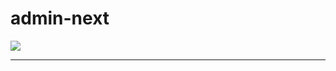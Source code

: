 # admin-next

[![](https://img.shields.io/travis/dhhb/admin-next.svg?style=flat-square)](https://travis-ci.org/dhhb/admin-next)

---
